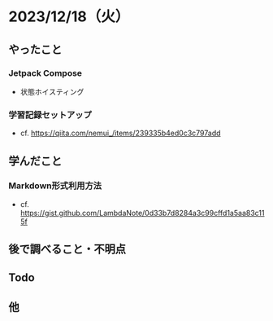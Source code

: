 # 2023/12/18（火）

## やったこと

### Jetpack Compose
* 状態ホイスティング


### 学習記録セットアップ
* cf. https://qiita.com/nemui_/items/239335b4ed0c3c797add



## 学んだこと

### Markdown形式利用方法
* cf. https://gist.github.com/LambdaNote/0d33b7d8284a3c99cffd1a5aa83c115f


## 後で調べること・不明点

## Todo

## 他
